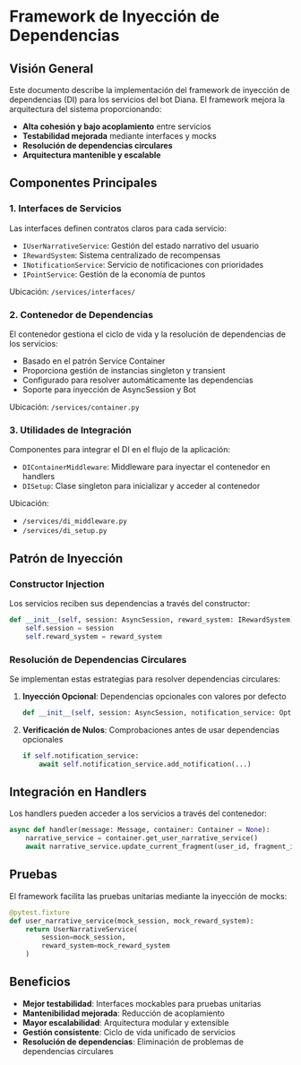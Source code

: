 # Framework de Inyección de Dependencias

## Visión General

Este documento describe la implementación del framework de inyección de dependencias (DI) para los servicios del bot Diana. El framework mejora la arquitectura del sistema proporcionando:

- **Alta cohesión y bajo acoplamiento** entre servicios
- **Testabilidad mejorada** mediante interfaces y mocks
- **Resolución de dependencias circulares** 
- **Arquitectura mantenible y escalable**

## Componentes Principales

### 1. Interfaces de Servicios

Las interfaces definen contratos claros para cada servicio:

- `IUserNarrativeService`: Gestión del estado narrativo del usuario
- `IRewardSystem`: Sistema centralizado de recompensas 
- `INotificationService`: Servicio de notificaciones con prioridades
- `IPointService`: Gestión de la economía de puntos

Ubicación: `/services/interfaces/`

### 2. Contenedor de Dependencias

El contenedor gestiona el ciclo de vida y la resolución de dependencias de los servicios:

- Basado en el patrón Service Container
- Proporciona gestión de instancias singleton y transient
- Configurado para resolver automáticamente las dependencias
- Soporte para inyección de AsyncSession y Bot

Ubicación: `/services/container.py`

### 3. Utilidades de Integración

Componentes para integrar el DI en el flujo de la aplicación:

- `DIContainerMiddleware`: Middleware para inyectar el contenedor en handlers
- `DISetup`: Clase singleton para inicializar y acceder al contenedor

Ubicación: 
- `/services/di_middleware.py`
- `/services/di_setup.py`

## Patrón de Inyección

### Constructor Injection

Los servicios reciben sus dependencias a través del constructor:

```python
def __init__(self, session: AsyncSession, reward_system: IRewardSystem):
    self.session = session
    self.reward_system = reward_system
```

### Resolución de Dependencias Circulares

Se implementan estas estrategias para resolver dependencias circulares:

1. **Inyección Opcional**: Dependencias opcionales con valores por defecto
   ```python
   def __init__(self, session: AsyncSession, notification_service: Optional[INotificationService] = None):
   ```

2. **Verificación de Nulos**: Comprobaciones antes de usar dependencias opcionales
   ```python
   if self.notification_service:
       await self.notification_service.add_notification(...)
   ```

## Integración en Handlers

Los handlers pueden acceder a los servicios a través del contenedor:

```python
async def handler(message: Message, container: Container = None):
    narrative_service = container.get_user_narrative_service()
    await narrative_service.update_current_fragment(user_id, fragment_id)
```

## Pruebas

El framework facilita las pruebas unitarias mediante la inyección de mocks:

```python
@pytest.fixture
def user_narrative_service(mock_session, mock_reward_system):
    return UserNarrativeService(
        session=mock_session, 
        reward_system=mock_reward_system
    )
```

## Beneficios

- **Mejor testabilidad**: Interfaces mockables para pruebas unitarias
- **Mantenibilidad mejorada**: Reducción de acoplamiento
- **Mayor escalabilidad**: Arquitectura modular y extensible
- **Gestión consistente**: Ciclo de vida unificado de servicios
- **Resolución de dependencias**: Eliminación de problemas de dependencias circulares
